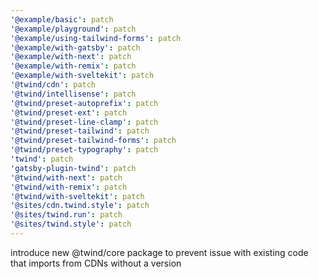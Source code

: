 ```yaml
---
'@example/basic': patch
'@example/playground': patch
'@example/using-tailwind-forms': patch
'@example/with-gatsby': patch
'@example/with-next': patch
'@example/with-remix': patch
'@example/with-sveltekit': patch
'@twind/cdn': patch
'@twind/intellisense': patch
'@twind/preset-autoprefix': patch
'@twind/preset-ext': patch
'@twind/preset-line-clamp': patch
'@twind/preset-tailwind': patch
'@twind/preset-tailwind-forms': patch
'@twind/preset-typography': patch
'twind': patch
'gatsby-plugin-twind': patch
'@twind/with-next': patch
'@twind/with-remix': patch
'@twind/with-sveltekit': patch
'@sites/cdn.twind.style': patch
'@sites/twind.run': patch
'@sites/twind.style': patch
---
```


introduce new @twind/core package to prevent issue with existing code that imports from CDNs without a version
